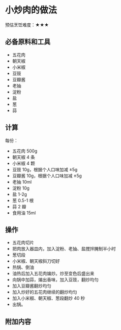 # 小炒肉的做法

预估烹饪难度：★★★

## 必备原料和工具

- 五花肉
- 朝天椒
- 小米椒
- 豆豉
- 豆瓣酱
- 老抽
- 淀粉
- 盐
- 葱
- 蒜

## 计算

每份：

- 五花肉 500g
- 朝天椒 4 条
- 小米椒 4 颗
- 豆豉 10g，根据个人口味加减 ±5g
- 豆瓣酱 10g，根据个人口味加减 ±5g
- 老抽 10ml
- 淀粉 10g
- 盐 1-2g
- 葱 0.5-1 根
- 蒜 2 瓣
- 食用油 15ml

## 操作

- 五花肉切片
- 把肉放入器皿内，加入淀粉、老抽、盐搅拌腌制半小时
- 葱切段
- 小米椒、朝天椒斜刀切好
- 热锅、倒油
- 油热后加入五花肉煸炒。炒至变色后盛出来
- 向锅中加蒜，煸出香味，加入豆豉，翻炒均匀
- 加入豆瓣酱翻炒均匀
- 加入炒好的五花肉继续的翻炒均匀
- 加入小米椒、朝天椒、葱段翻炒 40 秒
- 出锅。

## 附加内容
